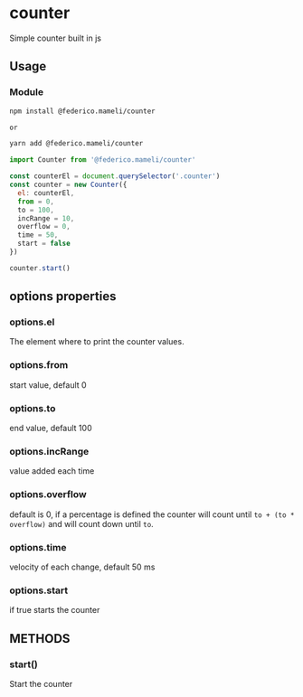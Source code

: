 # counter
Simple counter built in js

## Usage

### Module
  ```bash
  npm install @federico.mameli/counter

  or 

  yarn add @federico.mameli/counter
  ```

  ```js
  import Counter from '@federico.mameli/counter'

  const counterEl = document.querySelector('.counter')
  const counter = new Counter({
    el: counterEl,
    from = 0,
    to = 100,
    incRange = 10,
    overflow = 0,
    time = 50,
    start = false
  })

  counter.start()
  ```

  ## options properties
  
  ### options.el <HtmlElement>
  The element where to print the counter values.
  
  ### options.from <Number>
  start value, default 0

  ### options.to <Number>
  end value, default 100

  ### options.incRange<Number>
  value added each time

  ### options.overflow <Float>
  default is 0, if a percentage is defined the counter will count until `to + (to * overflow)` and will count down until `to`. 

  ### options.time <Number>
  velocity of each change, default 50 ms

  ### options.start <Boolean>
  if true starts the counter

  ## METHODS
  ### start()
  Start the counter
